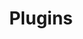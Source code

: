 ---
title: Plugins
weight: 251
description: >-
  Nesta seção estão listados os plugins desenvolvidos para facilitar o uso do Beagle
---